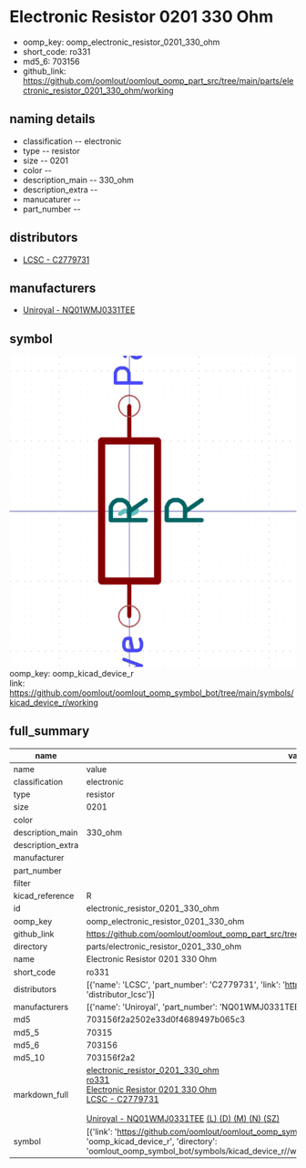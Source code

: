 # Electronic Resistor 0201 330 Ohm

  
* oomp_key: oomp_electronic_resistor_0201_330_ohm 
* short_code: ro331
* md5_6: 703156  
* github_link: https://github.com/oomlout/oomlout_oomp_part_src/tree/main/parts/electronic_resistor_0201_330_ohm/working  
## naming details
* classification -- electronic
* type -- resistor
* size -- 0201
* color -- 
* description_main -- 330_ohm
* description_extra -- 
* manucaturer -- 
* part_number -- 

## distributors
* [LCSC - C2779731](https://lcsc.com/product-detail/C2779731.html)  

## manufacturers
* [Uniroyal - NQ01WMJ0331TEE]()  

## symbol

![](symbol/0/working/working_600.png)  
oomp_key: oomp_kicad_device_r  
link: https://github.com/oomlout/oomlout_oomp_symbol_bot/tree/main/symbols/kicad_device_r/working  


## full_summary
| name | value | 
| --- | --- | 
| name | value | 
| classification | electronic | 
| type | resistor | 
| size | 0201 | 
| color |  | 
| description_main | 330_ohm | 
| description_extra |  | 
| manufacturer |  | 
| part_number |  | 
| filter |  | 
| kicad_reference | R | 
| id | electronic_resistor_0201_330_ohm | 
| oomp_key | oomp_electronic_resistor_0201_330_ohm | 
| github_link | https://github.com/oomlout/oomlout_oomp_part_src/tree/main/parts/electronic_resistor_0201_330_ohm/working | 
| directory | parts/electronic_resistor_0201_330_ohm | 
| name | Electronic Resistor 0201 330 Ohm | 
| short_code | ro331 | 
| distributors | [{'name': 'LCSC', 'part_number': 'C2779731', 'link': 'https://lcsc.com/product-detail/C2779731.html', 'id': 'distributor_lcsc'}] | 
| manufacturers | [{'name': 'Uniroyal', 'part_number': 'NQ01WMJ0331TEE', 'link': '', 'id': 'manufacturer_uniroyal'}] | 
| md5 | 703156f2a2502e33d0f4689497b065c3 | 
| md5_5 | 70315 | 
| md5_6 | 703156 | 
| md5_10 | 703156f2a2 | 
| markdown_full | [electronic_resistor_0201_330_ohm](https://github.com/oomlout/oomlout_oomp_part_src/tree/main/parts/electronic_resistor_0201_330_ohm/working)<br>[ro331](https://github.com/oomlout/oomlout_oomp_part_src/tree/main/parts/electronic_resistor_0201_330_ohm/working)<br>[Electronic Resistor 0201 330 Ohm](https://github.com/oomlout/oomlout_oomp_part_src/tree/main/parts/electronic_resistor_0201_330_ohm/working)<br>[LCSC - C2779731<br>](https://lcsc.com/product-detail/C2779731.html)<br>[Uniroyal - NQ01WMJ0331TEE]() [(L)  ](https://www.lcsc.com/search?q=NQ01WMJ0331TEE)[(D)  ](https://www.digikey.com/en/products?,keywords=NQ01WMJ0331TEE)[(M)  ](https://www.mouser.com/Search/Refine?Keyword=NQ01WMJ0331TEE)[(N)  ](https://www.newark.com/search?st=NQ01WMJ0331TEE)[(SZ)  ](https://so.szlcsc.com/global.html?k=NQ01WMJ0331TEE)<br> | 
| symbol | [{'link': 'https://github.com/oomlout/oomlout_oomp_symbol_bot/tree/main/symbols/kicad_device_r', 'oomp_key': 'oomp_kicad_device_r', 'directory': 'oomlout_oomp_symbol_bot/symbols/kicad_device_r//working/working.kicad_sym'}] | 
